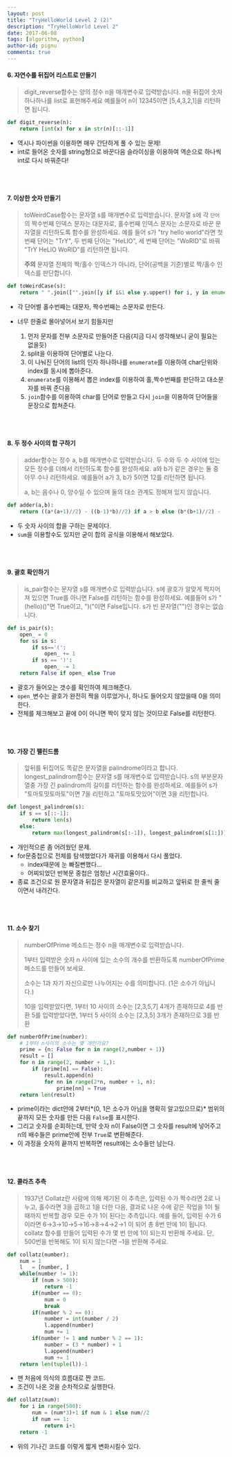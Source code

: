 ```yaml
---
layout: post
title: "TryHelloWorld Level 2 (2)"
description: "TryHelloWorld Level 2"
date: 2017-06-08
tags: [algorithm, python]
author-id: pignu
comments: true
---
```


#### 6. 자연수를 뒤집어 리스트로 만들기

> digit_reverse함수는 양의 정수 n을 매개변수로 입력받습니다.
> n을 뒤집어 숫자 하나하나를 list로 표현해주세요
> 예를들어 n이 12345이면 [5,4,3,2,1]을 리턴하면 됩니다.

```python
def digit_reverse(n):
    return [int(x) for x in str(n)[::-1]]
```

- 역시나 파이썬을 이용하면 매우 간단하게 풀 수 있는 문제!
- int로 들어온 숫자를 string형으로 바꾼다음 슬라이싱을 이용하여 역순으로 하나씩 int로 다시 바꿔준다!

<br><br>

#### 7. 이상한 숫자 만들기

> toWeirdCase함수는 문자열 s를 매개변수로 입력받습니다.
> 문자열 s에 각 `단어`의 짝수번째 인덱스 문자는 대문자로, 홀수번째 인덱스 문자는 소문자로 바꾼 문자열을 리턴하도록 함수를 완성하세요.
> 예를 들어 s가 "try hello world"라면 첫 번째 단어는 "TrY", 두 번째 단어는 "HeLlO", 세 번째 단어는 "WoRlD"로 바꿔 "TrY HeLlO WoRlD"를 리턴하면 됩니다.
>
> **주의** 문자열 전체의 짝/홀수 인덱스가 아니라, 단어(공백을 기준)별로 짝/홀수 인덱스를 판단합니다.

```python
def toWeirdCase(s):
    return " ".join(["".join([y if i&1 else y.upper() for i, y in enumerate(x)]) for x in s.lower().split()])
```

- 각 단어별 홀수번째는 대문자, 짝수번째는 소문자로 만든다.

- 너무 한줄로 몰아넣어서 보기 힘들지만

  1. 먼저 문자를 전부 소문자로 만들어준 다음(지금 다시 생각해보니 굳이 필요는 없을듯)
  2. split을 이용하여 단어별로 나눈다.
  3. 이 나눠진 단어의 list의 인자 하나하나를 `enumerate`를 이용하여 char단위와 index를 동시에 뽑아준다.
  4. `enumerate`를 이용해서 뽑은 index를 이용하여 홀,짝수번째를 판단하고 대소문자를 바꿔 준다음
  5. `join`함수를 이용하여 char를 단어로 만들고 다시 `join`을 이용하여 단어들을 문장으로 합쳐준다.

  <br><br>

#### 8. 두 정수 사이의 합 구하기

> adder함수는 정수 a, b를 매개변수로 입력받습니다.
> 두 수와 두 수 사이에 있는 모든 정수를 더해서 리턴하도록 함수를 완성하세요. a와 b가 같은 경우는 둘 중 아무 수나 리턴하세요.
> 예를들어 a가 3, b가 5이면 12를 리턴하면 됩니다.
>
> a, b는 음수나 0, 양수일 수 있으며 둘의 대소 관계도 정해져 있지 않습니다.

```python
def adder(a,b):
    return ((a*(a+1)//2) - ((b-1)*b)//2) if a > b else (b*(b+1)//2) - ((a-1)*a//2)
```

- 두 숫자 사이의 합을 구하는 문제이다.
- `sum`을 이용할수도 있지만 굳이 합의 공식을 이용해서 해보았다.

<br><br>

#### 9. 괄호 확인하기

> is_pair함수는 문자열 s를 매개변수로 입력받습니다.
> s에 괄호가 알맞게 짝지어져 있으면 True를 아니면 False를 리턴하는 함수를 완성하세요.
> 예를들어 s가 "(hello)()"면 True이고, ")("이면 False입니다.
> s가 빈 문자열("")인 경우는 없습니다.

```python
def is_pair(s):
    open_ = 0
    for ss in s:
        if ss=='(':
            open_ += 1
        if ss == ')':
            open_ -= 1
    return False if open_ else True
```

- 괄호가 들어오는 갯수를 확인하여 체크해준다.
- `open_`변수는 괄호가 완전히 짝을 이루었거나, 하나도 들어오지 않았을때 0을 의미한다.
- 전체를 체크해보고 끝에 0이 아니면 짝이 맞지 않는 것이므로 False를 리턴한다.

<br><br>

#### 10. 가장 긴 팰린드롬

> 앞뒤를 뒤집어도 똑같은 문자열을 palindrome이라고 합니다.
> longest_palindrom함수는 문자열 s를 매개변수로 입력받습니다.
> s의 부분문자열중 가장 긴 palindrom의 길이를 리턴하는 함수를 완성하세요.
> 예를들어 s가 "토마토맛토마토"이면 7을 리턴하고 "토마토맛있어"이면 3을 리턴합니다.

```python
def longest_palindrom(s):
    if s == s[::-1]:
        return len(s)
    else:
        return max(longest_palindrom(s[:-1]), longest_palindrom(s[1:]))
```

- 개인적으론 좀 어려웠던 문제.
- for문중첩으로 전체를 탐색했었다가 재귀를 이용해서 다시 풀었다.
  - index때문에 눈 빠질뻔했다...
  - 어찌되었던 반복문 중첩은 엄청난 시간효율이다..
- 종료 조건으로 원 문자열과 뒤집은 문자열이 같은지를 비교하고 앞뒤로 한 줄씩 줄이면서 내려간다.


<br><br>

#### 11. 소수 찾기

> numberOfPrime 메소드는 정수 n을 매개변수로 입력받습니다.
>
> 1부터 입력받은 숫자 n 사이에 있는 소수의 개수를 반환하도록 numberOfPrime 메소드를 만들어 보세요.
>
> 소수는 1과 자기 자신으로만 나누어지는 수를 의미합니다.
> (1은 소수가 아닙니다.)
>
> 10을 입력받았다면, 1부터 10 사이의 소수는 [2,3,5,7] 4개가 존재하므로 4를 반환
> 5를 입력받았다면, 1부터 5 사이의 소수는 [2,3,5] 3개가 존재하므로 3를 반환

```python
def numberOfPrime(number):
    # 1부터 n사이의 소수는 몇 개인가요?
    prime = {n: False for n in range(2,number + 1)}
    result = []
    for n in range(2, number + 1,):
        if (prime[n] == False):
            result.append(n)
            for nn in range(2*n, number + 1, n):
                prime[nn] = True
    return len(result)
```

- prime이라는 dict안에 2부터*(0, 1은 소수가 아님을 명확히 알고있으므로)* 범위의 끝까지 모든 숫자를 만든 다음 `False`를 표시한다.
- 그리고 숫자를 순회하는데, 만약 숫자 n이 False이면 그 숫자를  result에 넣어주고 n의 배수들은 prime안에 전부 `True`로 변환해준다.
- 이 과정을 숫자의 끝까지 반복하면 result에는 소수들만 남는다.

<br><br>

#### 12. 콜라츠 추측

> 1937년 Collatz란 사람에 의해 제기된 이 추측은, 입력된 수가 짝수라면 2로 나누고, 홀수라면 3을 곱하고 1을 더한 다음, 결과로 나온 수에 같은 작업을 1이 될 때까지 반복할 경우 모든 수가 1이 된다는 추측입니다. 예를 들어, 입력된 수가 6이라면 6→3→10→5→16→8→4→2→1 이 되어 총 8번 만에 1이 됩니다. collatz 함수를 만들어 입력된 수가 몇 번 만에 1이 되는지 반환해 주세요. 단, 500번을 반복해도 1이 되지 않는다면 –1을 반환해 주세요.

```python
def collatz(number):
    num = 1
    l   = [number, ]
    while(number != 1):
        if (num > 500):
            return -1
        if(number == 0):
            num = 0
            break
        if(number % 2 == 0):
            number = int(number / 2)
            l.append(number)
            num += 1
        if(number != 1 and number % 2 == 1):
            number = (3 * number) + 1
            l.append(number)
            num += 1
    return len(tuple(l))-1

```

- 맨 처음에 의식의 흐름대로 짠 코드.
- 조건이 나온 것을 순차적으로 실행한다.

```python
def collatz(num):
    for i in range(500):
        num = (num*3)+1 if num & 1 else num//2
        if num == 1:
            return i+1
    return -1
```

- 위의 기나긴 코드를 이렇게 짧게 변화시킬수 있다.

